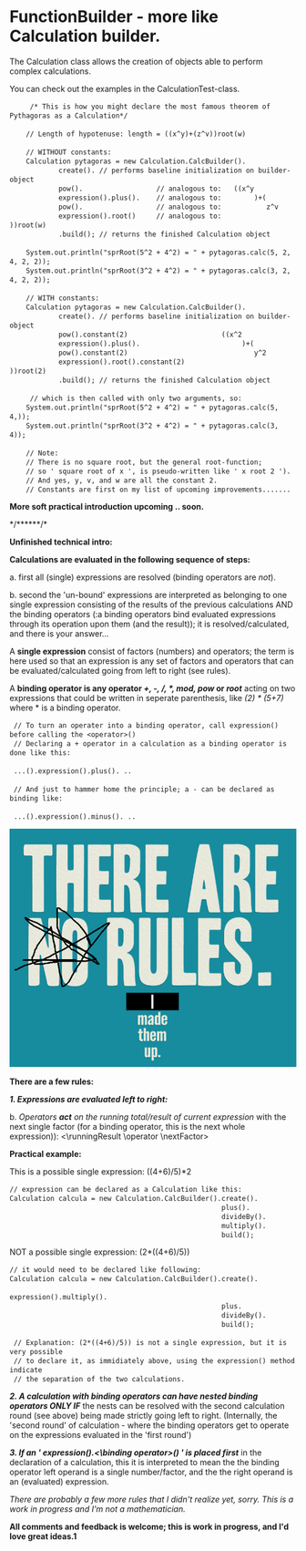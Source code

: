 # FunctionBuilder - more like Calculation builder.
 
The Calculation class allows the creation of objects able to perform complex calculations.
<p>You can check out the examples in the CalculationTest-class.</p>

<p>
 
         /* This is how you might declare the most famous theorem of Pythagoras as a Calculation*/
         
        // Length of hypotenuse: length = ((x^y)+(z^v))root(w)
        
        // WITHOUT constants:
        Calculation pytagoras = new Calculation.CalcBuilder().
                create(). // performs baseline initialization on builder-object
                pow().                  // analogous to:   ((x^y
                expression().plus().    // analogous to:        )+(
                pow().                  // analogous to:           z^v
                expression().root()     // analogous to:              ))root(w)
                .build(); // returns the finished Calculation object

        System.out.println("sprRoot(5^2 + 4^2) = " + pytagoras.calc(5, 2, 4, 2, 2));        
        System.out.println("sprRoot(3^2 + 4^2) = " + pytagoras.calc(3, 2, 4, 2, 2));
        
        // WITH constants:
        Calculation pytagoras = new Calculation.CalcBuilder().
                create(). // performs baseline initialization on builder-object
                pow().constant(2)                       ((x^2
                expression().plus().                         )+(
                pow().constant(2)                               y^2
                expression().root().constant(2)                    ))root(2)
                .build(); // returns the finished Calculation object

         // which is then called with only two arguments, so:
        System.out.println("sprRoot(5^2 + 4^2) = " + pytagoras.calc(5, 4,));        
        System.out.println("sprRoot(3^2 + 4^2) = " + pytagoras.calc(3, 4));
        
        // Note: 
        // There is no square root, but the general root-function;
        // so ' square root of x ', is pseudo-written like ' x root 2 ').
        // And yes, y, v, and w are all the constant 2.
        // Constants are first on my list of upcoming improvements.......
<p></p>

<p></p>
<p><b>More soft practical introduction upcoming .. soon. </b></p>
<p></p>
<p>*/******/*</p>
<p><b>Unfinished technical intro:</b></p>
<p></p>
<p><b>Calculations are evaluated in the following sequence of steps:</b></p>
<p>a. first all (single) expressions are resolved
(binding operators are <i>not</i>).</p>
<p>b. second the 'un-bound' expressions are interpreted as belonging to one single expression consisting
of the results
of the previous calculations AND the binding operators (:a binding operators bind evaluated expressions
through its operation upon them (and the result)); it is resolved/calculated, and there is your
answer...</p>
<p></p>
<p>A <b>single expression</b> consist of factors (numbers) and operators; the term is here used so that
an expression is any set of factors and operators that can be evaluated/calculated going from left to
right (see rules).</p>
<p>A <b>binding operator is any operator <i>+, -, /, *, mod, pow </i>or<i> root</i></b> acting on
two expressions that could be written in seperate parenthesis, like <i>(2) * (5+7)</i> where * is a binding operator.</p>

     // To turn an operater into a binding operator, call expression() before calling the <operator>() 
     // Declaring a + operator in a calculation as a binding operator is done like this:
     
     ...().expression().plus(). ..
           
     // And just to hammer home the principle; a - can be declared as binding like:
     
     ...().expression().minus(). ..           
     

<p></p>

![There are rules](https://raw.githubusercontent.com/kiancn/FunctionBuilder/master/ThereAreNoRules.png)
<p><b>There are a few rules:</b></p>
<p><i><b>1. Expressions are evaluated left to right: </b></i>
<p>b. <i>Operators <b>act</b> on the running total/result of current expression </i>with the next
single factor (for a binding operator, this is the next whole expression)):
<\runningResult \operator \nextFactor></runningResult></b></p>
<b>Practical example:</b>
<p>This is a possible single expression: ((4+6)/5)*2</p>

    // expression can be declared as a Calculation like this:
    Calculation calcula = new Calculation.CalcBuilder().create().
                                                        plus().
                                                        divideBy().
                                                        multiply().
                                                        build();

<p>NOT a possible single expression: (2*((4+6)/5))</p>
    
    // it would need to be declared like following:
    Calculation calcula = new Calculation.CalcBuilder().create().
                                                        expression().multiply().
                                                        plus.
                                                        divideBy().
                                                        build();
                                                  
     // Explanation: (2*((4+6)/5)) is not a single expression, but it is very possible 
     // to declare it, as immidiately above, using the expression() method indicate
     // the separation of the two calculations.
     
<p></p>
<p><b><i>2. A calculation with binding operators can have nested binding operators ONLY IF</i></b>
the nests can be resolved with the second calculation round (see above) being made
strictly going left to right. (Internally, the 'second round' of calculation - where the binding
operators get to operate on the expressions evaluated in the 'first round') </p>
<p><b><i>3. If an ' expression().<\binding operator>() ' is placed first</i></b> in the declaration
of a calculation, this it is interpreted to mean the the binding operator left operand is a single
number/factor, and the the right operand is an (evaluated) expression.</p>
<p></p>
<p><i>There are probably a few more rules that I didn't realize yet, sorry. This is a work in
progress and I'm not a mathematician.</i></p>
<p></p><p></p>
<p><b>All comments and feedback is welcome; this is work in progress, and I'd love great ideas.1</b></p>
